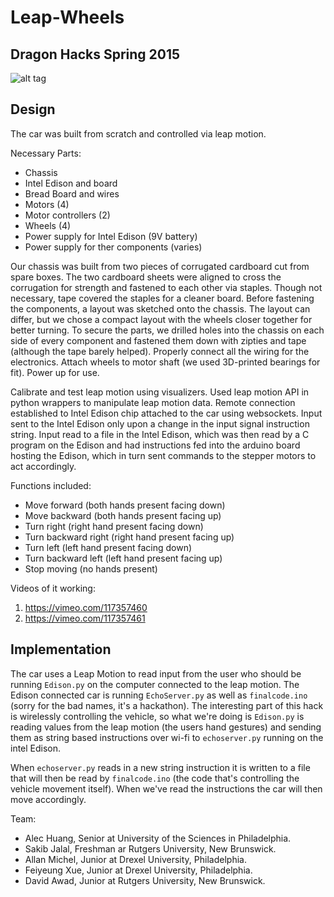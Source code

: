 # Leap-Wheels
## Dragon Hacks Spring 2015

![alt tag](http://i.imgur.com/ajAa2Ic.jpg)
## Design
The car was built from scratch and controlled via leap motion.

Necessary Parts:
  - Chassis
  - Intel Edison and board
  - Bread Board and wires
  - Motors (4)
  - Motor controllers (2)
  - Wheels (4)
  - Power supply for Intel Edison (9V battery)
  - Power supply for ther components (varies)
  
Our chassis was built from two pieces of corrugated cardboard cut from spare boxes. The two cardboard sheets were aligned to cross the corrugation for strength and fastened to each other via staples. Though not necessary, tape covered the staples for a cleaner board.
Before fastening the components, a layout was sketched onto the chassis. The layout can differ, but we chose a compact layout with the wheels closer together for better turning. To secure the parts, we drilled holes into the chassis on each side of every component and fastened them down with zipties and tape (although the tape barely helped).
Properly connect all the wiring for the electronics. Attach wheels to motor shaft (we used 3D-printed bearings for fit). Power up for use.

Calibrate and test leap motion using visualizers.
Used leap motion API in python wrappers to manipulate leap motion data.
Remote connection established to Intel Edison chip attached to the car using websockets.
Input sent to the Intel Edison only upon a change in the input signal instruction string.
Input read to a file in the Intel Edison, which was then read by a C program on the Edison and had instructions fed into the arduino board hosting the Edison, which in turn sent commands to the stepper motors to act accordingly.

Functions included:
  - Move forward (both hands present facing down)
  - Move backward (both hands present facing up)
  - Turn right (right hand present facing down)
  - Turn backward right (right hand present facing up)
  - Turn left (left hand present facing down)
  - Turn backward left (left hand present facing up)
  - Stop moving (no hands present)

Videos of it working:
  1. https://vimeo.com/117357460
  2. https://vimeo.com/117357461

## Implementation
The car uses a Leap Motion to read input from the user who should be running `Edison.py` on the computer connected to the leap motion.
The Edison connected car is running `EchoServer.py` as well as `finalcode.ino` (sorry for the bad names, it's a hackathon).
The interesting part of this hack is wirelessly controlling the vehicle, so what we're doing is `Edison.py` is reading values from the leap motion (the users hand gestures) and sending them as string based instructions over wi-fi to `echoserver.py` running on the intel Edison.

When `echoserver.py` reads in a new string instruction it is written to a file that will then be read by `finalcode.ino` (the code that's controlling the vehicle movement itself). When we've read the instructions the car will then move accordingly.

Team:
- Alec Huang, Senior at University of the Sciences in Philadelphia.
- Sakib Jalal, Freshman ar Rutgers University, New Brunswick.
- Allan Michel, Junior at Drexel University, Philadelphia.
- Feiyeung Xue, Junior at Drexel University, Philadelphia.
- David Awad, Junior at Rutgers University, New Brunswick.
